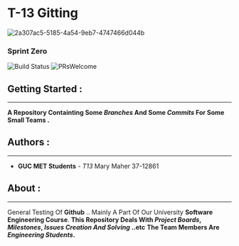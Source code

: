 # **T-13 Gitting**

![2a307ac5-5185-4a54-9eb7-4747466d044b](https://user-images.githubusercontent.com/36129107/36266896-546655e6-127b-11e8-8567-1b97ca6ed499.jpeg)

### **Sprint Zero**

![Build Status](https://semaphoreapp.com/api/v1/projects/d4cca506-99be-44d2-b19e-176f36ec8cf1/128505/badge.svg) ![PRsWelcome](https://img.shields.io/badge/PRs-welcome-brightgreen.svg?style=flat-square)



## **Getting Started** :
--------------------

**A Repository Containting Some _Branches_  And Some _Commits_ For Some Small Teams .**

## **Authors** :
------------

- **GUC MET Students** - _T13_
Mary Maher 37-12861

## **About** :
-----------

General Testing Of **Github** .. Mainly A Part Of Our University **Software Engineering Course**.
**This Repository Deals With _Project Boards_, _Milestones_, _Issues Creation And Solving_ ..etc**
**The Team Members Are _Engineering Students_.**
